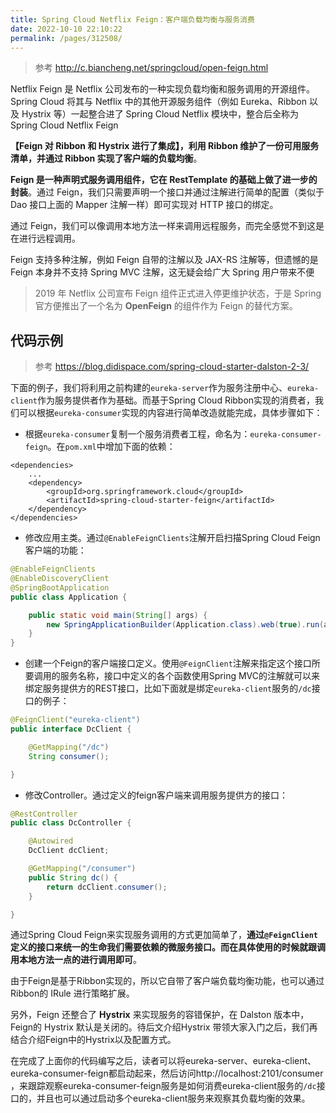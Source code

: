 ```yaml
---
title: Spring Cloud Netflix Feign：客户端负载均衡与服务消费
date: 2022-10-10 22:10:22
permalink: /pages/312508/
---
```

> 参考 http://c.biancheng.net/springcloud/open-feign.html

Netflix Feign 是 Netflix 公司发布的一种实现负载均衡和服务调用的开源组件。Spring Cloud 将其与 Netflix 中的其他开源服务组件（例如 Eureka、Ribbon 以及 Hystrix 等）一起整合进了 Spring Cloud Netflix 模块中，整合后全称为 Spring Cloud Netflix Feign

**【Feign 对 Ribbon 和 Hystrix 进行了集成】，利用 Ribbon 维护了一份可用服务清单，并通过 Ribbon 实现了客户端的负载均衡**。

**Feign 是一种声明式服务调用组件，它在 RestTemplate 的基础上做了进一步的封装**。通过 Feign，我们只需要声明一个接口并通过注解进行简单的配置（类似于 Dao 接口上面的 Mapper 注解一样）即可实现对 HTTP 接口的绑定。

通过 Feign，我们可以像调用本地方法一样来调用远程服务，而完全感觉不到这是在进行远程调用。

Feign 支持多种注解，例如 Feign 自带的注解以及 JAX-RS 注解等，但遗憾的是 Feign 本身并不支持 Spring MVC 注解，这无疑会给广大 Spring 用户带来不便

> 2019 年 Netflix 公司宣布 Feign 组件正式进入停更维护状态，于是 Spring 官方便推出了一个名为 **OpenFeign** 的组件作为 Feign 的替代方案。

## 代码示例

> 参考 https://blog.didispace.com/spring-cloud-starter-dalston-2-3/

下面的例子，我们将利用之前构建的`eureka-server`作为服务注册中心、`eureka-client`作为服务提供者作为基础。而基于Spring Cloud Ribbon实现的消费者，我们可以根据`eureka-consumer`实现的内容进行简单改造就能完成，具体步骤如下：

- 根据`eureka-consumer`复制一个服务消费者工程，命名为：`eureka-consumer-feign`。在`pom.xml`中增加下面的依赖：

```properties
<dependencies>
    ...
    <dependency>
        <groupId>org.springframework.cloud</groupId>
        <artifactId>spring-cloud-starter-feign</artifactId>
    </dependency>
</dependencies>
```

- 修改应用主类。通过`@EnableFeignClients`注解开启扫描Spring Cloud Feign客户端的功能：

```java
@EnableFeignClients
@EnableDiscoveryClient
@SpringBootApplication
public class Application {

	public static void main(String[] args) {
		new SpringApplicationBuilder(Application.class).web(true).run(args);
	}
}
```

- 创建一个Feign的客户端接口定义。使用`@FeignClient`注解来指定这个接口所要调用的服务名称，接口中定义的各个函数使用Spring MVC的注解就可以来绑定服务提供方的REST接口，比如下面就是绑定`eureka-client`服务的`/dc`接口的例子：

```java
@FeignClient("eureka-client")
public interface DcClient {

    @GetMapping("/dc")
    String consumer();

}
```

- 修改Controller。通过定义的feign客户端来调用服务提供方的接口：

```java
@RestController
public class DcController {

    @Autowired
    DcClient dcClient;

    @GetMapping("/consumer")
    public String dc() {
        return dcClient.consumer();
    }

}
```

通过Spring Cloud Feign来实现服务调用的方式更加简单了，**通过`@FeignClient`定义的接口来统一的生命我们需要依赖的微服务接口。而在具体使用的时候就跟调用本地方法一点的进行调用即可**。

由于Feign是基于Ribbon实现的，所以它自带了客户端负载均衡功能，也可以通过Ribbon的 IRule 进行策略扩展。

另外，Feign 还整合了 **Hystrix** 来实现服务的容错保护，在 Dalston 版本中，Feign的 Hystrix 默认是关闭的。待后文介绍Hystrix 带领大家入门之后，我们再结合介绍Feign中的Hystrix以及配置方式。

在完成了上面你的代码编写之后，读者可以将eureka-server、eureka-client、eureka-consumer-feign都启动起来，然后访问http://localhost:2101/consumer ，来跟踪观察eureka-consumer-feign服务是如何消费eureka-client服务的`/dc`接口的，并且也可以通过启动多个eureka-client服务来观察其负载均衡的效果。